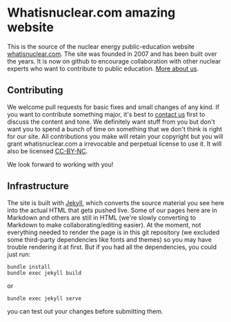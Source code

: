 # Whatisnuclear.com amazing website 

This is the source of the nuclear energy public-education website
[whatisnuclear.com](https://whatisnuclear.com). The site was founded in 2007 and has been built over
the years. It is now on github to encourage collaboration with other nuclear experts who want to
contribute to public education. [More about us](https://whatisnuclear.com/about.html). 

## Contributing
We welcome pull requests for basic fixes and small changes of any kind. If you want to contribute
something major, it's best to [contact us](https://whatisnuclear.com/contact.html) first to discuss
the content and tone. We definitely want stuff from you but don't want you to spend a bunch of time
on something that we don't think is right for our site. All contributions you make will retain your
copyright but you will grant whatisnuclear.com a irrevocable and perpetual license to use it. It
will also be licensed [CC-BY-NC](https://whatisnuclear.com/license.html). 

We look forward to working with you!

## Infrastructure
The site is built with [Jekyll](https://jekyllrb.com/), which converts the source material you see
here into the actual HTML that gets pushed live. Some of our pages here are in Markdown and others
are still in HTML (we're slowly converting to Markdown to make collaborating/editing easier). At the
moment, not everything needed to render the page is in this git repository (we excluded some
third-party dependencies like fonts and themes) so you may have trouble rendering it at first. But
if you had all the dependencies, you could just run:

    bundle install
    bundle exec jekyll build

or

    bundle exec jekyll serve

you can test out your changes before submitting them. 

